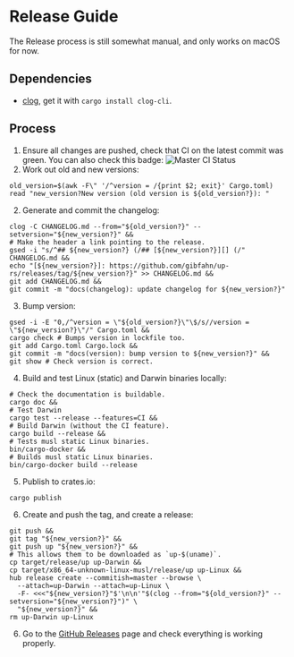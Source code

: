# Release Guide

The Release process is still somewhat manual, and only works on macOS for now.

## Dependencies

- [clog][], get it with `cargo install clog-cli`.

## Process

1. Ensure all changes are pushed, check that CI on the latest commit was green.
  You can also check this badge: ![Master CI Status](https://github.com/gibfahn/up-rs/workflows/Rust/badge.svg)
2. Work out old and new versions:
  <!-- TODO(gib): automatically calculate new version from conventional commit messages. -->
  ```shell
  old_version=$(awk -F\" '/^version = /{print $2; exit}' Cargo.toml)
  read "new_version?New version (old version is ${old_version?}): "
  ```
2. Generate and commit the changelog:
  <!-- TODO(gib): make this follow (and link to in CHANGELOG.md) https://keepachangelog.com/en/1.0.0/ -->
  ```shell
  clog -C CHANGELOG.md --from="${old_version?}" --setversion="${new_version?}" &&
  # Make the header a link pointing to the release.
  gsed -i "s/^## ${new_version?} (/## [${new_version?}][] (/"  CHANGELOG.md &&
  echo "[${new_version?}]: https://github.com/gibfahn/up-rs/releases/tag/${new_version?}" >> CHANGELOG.md &&
  git add CHANGELOG.md &&
  git commit -m "docs(changelog): update changelog for ${new_version?}"
  ```
3. Bump version:
  ```shell
  gsed -i -E "0,/^version = \"${old_version?}\"\$/s//version = \"${new_version?}\"/" Cargo.toml &&
  cargo check # Bumps version in lockfile too.
  git add Cargo.toml Cargo.lock &&
  git commit -m "docs(version): bump version to ${new_version?}" &&
  git show # Check version is correct.
  ```
4. Build and test Linux (static) and Darwin binaries locally:
  ```shell
  # Check the documentation is buildable.
  cargo doc &&
  # Test Darwin
  cargo test --release --features=CI &&
  # Build Darwin (without the CI feature).
  cargo build --release &&
  # Tests musl static Linux binaries.
  bin/cargo-docker &&
  # Builds musl static Linux binaries.
  bin/cargo-docker build --release
  ```
5. Publish to crates.io:
  ```shell
  cargo publish
  ```
6. Create and push the tag, and create a release:
  ```shell
  git push &&
  git tag "${new_version?}" &&
  git push up "${new_version?}" &&
  # This allows them to be downloaded as `up-$(uname)`.
  cp target/release/up up-Darwin &&
  cp target/x86_64-unknown-linux-musl/release/up up-Linux &&
  hub release create --commitish=master --browse \
    --attach=up-Darwin --attach=up-Linux \
    -F- <<<"${new_version?}"$'\n\n'"$(clog --from="${old_version?}" --setversion="${new_version?}")" \
    "${new_version?}" &&
  rm up-Darwin up-Linux
  ```
6. Go to the [GitHub Releases][] page and check everything is working properly.

[CHANGELOG.md]: /CHANGELOG.md
[GitHub Releases]: https://github.com/gibfahn/up-rs/releases
[clog]: https://github.com/clog-tool/clog-cli
